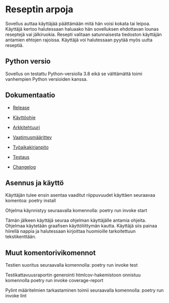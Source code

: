 # Reseptin arpoja
Sovellus auttaa käyttäjää päättämään mitä hän voisi kokata tai leipoa.
Käyttäjä kertoo halutessaan haluaako hän sovelluksen ehdottavan lounas reseptejä vai jälkiruokia.
Resepti valitaan satunnaisesta tiedoston käyttäjän antamien ehtojen rajoissa.
Käyttäjä voi halutessaan pyytää myös uutta reseptiä.


## Python versio
Sovellus on testattu Python-versiolla 3.8 eikä se välttämättä toimi vanhempien Python versioiden kanssa.


## Dokumentaatio

* [Release]()

* [Käyttöohje]()

* [Arkkitehtuuri](https://github.com/evas3/ot-harjoitustyo/blob/main/dokumentaatio/arkkitehtuuri.md)

* [Vaatimusmäärittey](https://github.com/evas3/ot-harjoitustyo/blob/main/dokumentaatio/vaatimusmaarittely.md)

* [Työaikakirjanpito](https://github.com/evas3/ot-harjoitustyo/blob/main/dokumentaatio/tyoaikakirjanpito.md)

* [Testaus]()

* [Changelog](https://github.com/evas3/ot-harjoitustyo/blob/main/dokumentaatio/changelog.md)


## Asennus ja käyttö
Käyttäjän tulee ensin asentaa vaaditut riippuvuudet käyttäen seuraavaa komentoa:
	poetry install

Ohjelma käynnistyy seuraavalla komennolla:
	poetry run invoke start

Tämän jälkeen käyttäjä seuraa ohjelman käyttäjälle antamia ohjeita.
Ohjelmaa käytetään graafisen käyttöliittymän kautta. Käyttäjä siis painaa hiirellä nappia ja halutessaan kirjoittaa huomioille tarkoitettuun tekstikenttään.


## Muut komentorivikomennot
Testien suoritus seuraavalla komennolla:
	poetry run invoke test

Testikattavuusraportin generointi htmlcov-hakemistoon onnistuu komennolla
	poetry run invoke coverage-report

Pylint määritelmien tarkastaminen toimii seuraavalla komennolla:
	poetry run invoke lint
